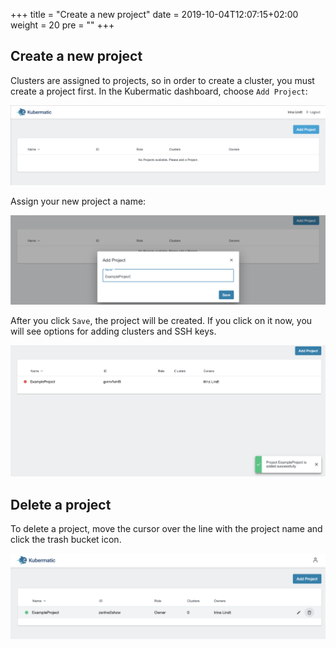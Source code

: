 +++
title = "Create a new project"
date = 2019-10-04T12:07:15+02:00
weight = 20
pre = "<b></b>"
+++

## Create a new project

Clusters are assigned to projects, so in order to create a cluster, you must create a project first. In the Kubermatic dashboard, choose `Add Project`:

![Add Project](01-create-project-overview.png)

Assign your new project a name:

![Dialog to assign a project name](01-create-project-name.png)

After you click `Save`, the project will be created. If you click on it now, you will see options for adding clusters and SSH keys.

![Creating the project](01-create-project-creating.png)

## Delete a project

To delete a project, move the cursor over the line with the project name and click the trash bucket icon.

![Deleting the project](01-delete-project.png)
